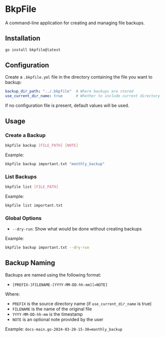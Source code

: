 # BkpFile

A command-line application for creating and managing file backups.

## Installation

```bash
go install bkpfile@latest
```

## Configuration

Create a `.bkpfile.yml` file in the directory containing the file you want to backup:

```yaml
backup_dir_path: "../.bkpfile"  # Where backups are stored
use_current_dir_name: true      # Whether to include current directory name in backup path
```

If no configuration file is present, default values will be used.

## Usage

### Create a Backup

```bash
bkpfile backup [FILE_PATH] [NOTE]
```

Example:
```bash
bkpfile backup important.txt "monthly_backup"
```

### List Backups

```bash
bkpfile list [FILE_PATH]
```

Example:
```bash
bkpfile list important.txt
```

### Global Options

- `--dry-run`: Show what would be done without creating backups

Example:
```bash
bkpfile backup important.txt --dry-run
```

## Backup Naming

Backups are named using the following format:
- `[PREFIX-]FILENAME-[YYYY-MM-DD-hh-mm][=NOTE]`

Where:
- `PREFIX` is the source directory name (if `use_current_dir_name` is true)
- `FILENAME` is the name of the original file
- `YYYY-MM-DD-hh-mm` is the timestamp
- `NOTE` is an optional note provided by the user

Example: `docs-main.go-2024-03-20-15-30=monthly_backup` 